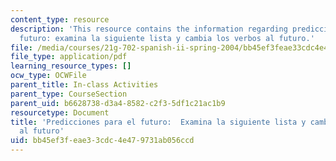 ```yaml
---
content_type: resource
description: 'This resource contains the information regarding predicciones para el
  futuro: examina la siguiente lista y cambia los verbos al futuro.'
file: /media/courses/21g-702-spanish-ii-spring-2004/bb45ef3feae33cdc4e479731ab056ccd_MIT21G_702S04_27predi.pdf
file_type: application/pdf
learning_resource_types: []
ocw_type: OCWFile
parent_title: In-class Activities
parent_type: CourseSection
parent_uid: b6628738-d3a4-8582-c2f3-5df1c21ac1b9
resourcetype: Document
title: 'Predicciones para el futuro:  Examina la siguiente lista y cambia los verbos
  al futuro'
uid: bb45ef3f-eae3-3cdc-4e47-9731ab056ccd
---
```

